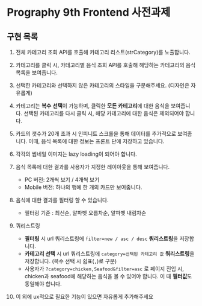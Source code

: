 # Prography 9th Frontend 사전과제

## 구현 목록

1. 전체 카테고리 조회 API를 호출해 카테고리 리스트(strCategory)를 노출합니다.

2. 카테고리를 클릭 시, 카테고리별 음식 조회 API를 호출해 해당하는 카테고리의 음식 목록을 보여줍니다.

3. 선택한 카테고리와 선택하지 않은 카테고리의 스타일을 구분해주세요. (디자인은 자유롭게)

4. 카테고리는 **복수** **선택**이 가능하며, 클릭한 **모든 카테고리**에 대한 음식을 보여줍니다. 선택된 카테고리를 다시 클릭 시, 해당 카테고리에 대한 음식은 제외되어야 합니다.

5. 카드의 갯수가 20개 초과 시 인피니트 스크롤을 통해 데이터를 추가적으로 보여줍니다.
   이때, 음식 목록에 대한 정보는 프론트 단에 저장하고 있습니다.

6. 각각의 썸네일 이미지는 lazy loading이 되어야 합니다.

7. 음식 목록에 대한 결과를 사용자가 지정한 레이아웃을 통해 보여줍니다.

   - PC 버전: 2개씩 보기 / 4개씩 보기
   - Mobile 버전: 하나의 행에 한 개의 카드만 보여줍니다.

8. 음식에 대한 결과를 필터링 할 수 있습니다.

   - 필터링 기준 : 최신순, 알파벳 오름차순, 알파벳 내림차순

9. 쿼리스트링

   - **필터링** 시 url 쿼리스트링에 `filter=new / asc / desc` **쿼리스트링**을 저장합니다.
   - **카테고리 선택** 시 url 쿼리스트링에 `category=선택된 카테고리 값` **쿼리스트링**을 저장합니다. (복수 선택 시 쉼표(`,`)로 구분)
   - 사용자가 `?category=chicken,Seafood&filter=asc` 로 페이지 진입 시, chicken과 seafood에 해당하는 음식을 볼 수 있어야 합니다. 이 때 **필터값**도 동일해야 합니다.

10. 이 외에 ux적으로 필요한 기능이 있으면 자유롭게 추가해주세요
